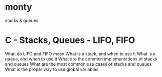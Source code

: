 # monty
stacks &amp; queues
# C - Stacks, Queues - LIFO, FIFO
What do LIFO and FIFO mean
What is a stack, and when to use it
What is a queue, and when to use it
What are the common implementations of stacks and queues
What are the most common use cases of stacks and queues
What is the proper way to use global variables
